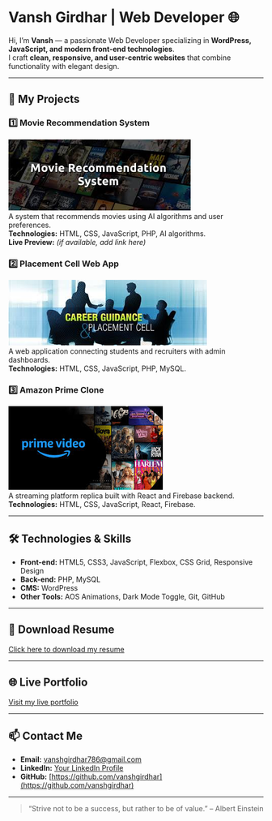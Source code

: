 # Vansh Girdhar | Web Developer 🌐

Hi, I’m **Vansh** — a passionate Web Developer specializing in **WordPress, JavaScript, and modern front-end technologies**.  
I craft **clean, responsive, and user-centric websites** that combine functionality with elegant design.  

---

## 🚀 My Projects

### 1️⃣ Movie Recommendation System
![Movie System Screenshot](images\download.jpeg)  
A system that recommends movies using AI algorithms and user preferences.  
**Technologies:** HTML, CSS, JavaScript, PHP, AI algorithms.  
**Live Preview:** *(if available, add link here)*  

### 2️⃣ Placement Cell Web App
![Placement Cell Screenshot](images/images.jpeg)  
A web application connecting students and recruiters with admin dashboards.  
**Technologies:** HTML, CSS, JavaScript, PHP, MySQL.  

### 3️⃣ Amazon Prime Clone
![Amazon Clone Screenshot](images/download(1).jpeg)  
A streaming platform replica built with React and Firebase backend.  
**Technologies:** HTML, CSS, JavaScript, React, Firebase.  

---

## 🛠️ Technologies & Skills
- **Front-end:** HTML5, CSS3, JavaScript, Flexbox, CSS Grid, Responsive Design  
- **Back-end:** PHP, MySQL  
- **CMS:** WordPress  
- **Other Tools:** AOS Animations, Dark Mode Toggle, Git, GitHub  

---

## 📄 Download Resume
[Click here to download my resume](Vansh_resume_CU.pdf)

---

## 🌐 Live Portfolio
[Visit my live portfolio](https://vanshgirdhar.github.io/portfolio/)

---

## 📫 Contact Me
- **Email:** vanshgirdhar786@gmail.com  
- **LinkedIn:** [Your LinkedIn Profile](https://www.linkedin.com/in/vansh-girdhar-048790220/)  
- **GitHub:** [https://github.com/vanshgirdhar](https://github.com/vanshgirdhar)

---

> “Strive not to be a success, but rather to be of value.” – Albert Einstein
